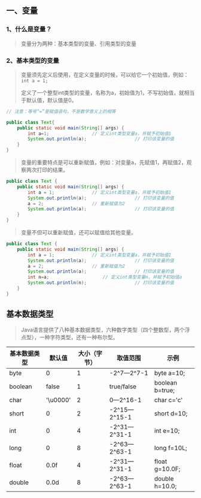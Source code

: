 ## 一、变量

### 1、什么是变量？

> 变量分为两种：基本类型的变量、引用类型的变量

### 2、基本类型的变量

> 变量须先定义后使用，在定义变量的时候，可以给它一个初始值，例如：`int a = 1;`
> 
> 定义了一个整型int类型的变量，名称为a，初始值为1，不写初始值，就相当于默认值，默认值是0。
> 
```java
// 注意：等号“=”是赋值语句，不是数学意义上的相等

public class Text{
    public static void main(String[] args) {
        int a=1; 				// 定义int类型变量a，并赋予初始值1
        System.out.println(a); 	                // 打印该变量的值
    }
}
```

> 变量的重要特点是可以重新赋值，例如：对变量a，先赋值1，再赋值2，观察两次打印的结果。
> 
```java
public class Text {
    public static void main(String[] args) {
        int a = 1; 				// 定义int类型变量a，并赋予初始值1
        System.out.println(a); 	                // 打印该变量的值
        a = 2; 					// 重新赋值为2
        System.out.println(a); 	                // 打印该变量的值
    }
}
```

> 变量不但可以重新赋值，还可以赋值给其他变量。

```java
public class Text {
    public static void main(String[] args) {
        int a = 1; 				// 定义int类型变量a，并赋予初始值1
        System.out.println(a); 	                // 打印该变量的值
        a = 2; 					// 重新赋值为2
        System.out.println(a); 	                // 打印该变量的值
        int n=a;			        // 定义int类型变量n，并赋予初始值a
        System.out.println(n);                  // 打印该变量的值
    } 
}
```

## 基本数据类型
>  Java语言提供了八种基本数据类型，六种数字类型（四个整数型，两个浮点型），一种字符类型，还有一种布尔型。

| **基本数据类型** | **默认值**  | **大小（字节）** | **取值范围**      | **示例**          |
| ---------- | -------- | ---------- | ------------- | --------------- |
| byte       | 0        | 1          | -2^7—2^7-1   | byte a=10;      |
| boolean    | false    | 1          | true/false    | boolean b=true; |
| char       | '\u0000' | 2          | 0—2^16-1      | char c='c'      |
| short      | 0        | 2          | -2^15—2^15-1 | short d=10;     |
| int        | 0        | 4          | -2^31—2^31-1 | int e=10;       |
| long       | 0        | 8          | -2^63—2^63-1 | long f=10L;     |
| float      | 0.0f     | 4          | -2^31—2^31-1 | float g=10.0F;  |
| double     | 0.0d     | 8          | -2^63—2^63-1 | double h=10.0;
